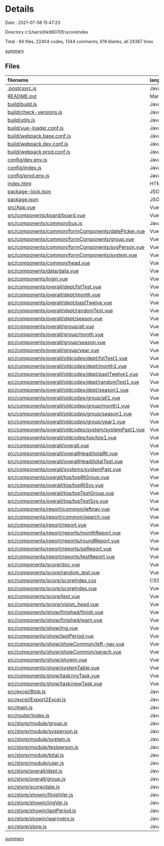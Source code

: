 # Details

Date : 2021-07-08 15:47:23

Directory c:\Users\lhk960705\scoreIndex

Total : 94 files,  22404 codes, 1344 comments, 619 blanks, all 24367 lines

[summary](results.md)

## Files
| filename | language | code | comment | blank | total |
| :--- | :--- | ---: | ---: | ---: | ---: |
| [.postcssrc.js](/.postcssrc.js) | JavaScript | 7 | 2 | 2 | 11 |
| [README.md](/README.md) | Markdown | 14 | 0 | 8 | 22 |
| [build/build.js](/build/build.js) | JavaScript | 35 | 0 | 7 | 42 |
| [build/check-versions.js](/build/check-versions.js) | JavaScript | 45 | 0 | 10 | 55 |
| [build/utils.js](/build/utils.js) | JavaScript | 80 | 5 | 17 | 102 |
| [build/vue-loader.conf.js](/build/vue-loader.conf.js) | JavaScript | 21 | 0 | 2 | 23 |
| [build/webpack.base.conf.js](/build/webpack.base.conf.js) | JavaScript | 78 | 10 | 5 | 93 |
| [build/webpack.dev.conf.js](/build/webpack.dev.conf.js) | JavaScript | 78 | 12 | 7 | 97 |
| [build/webpack.prod.conf.js](/build/webpack.prod.conf.js) | JavaScript | 114 | 25 | 8 | 147 |
| [config/dev.env.js](/config/dev.env.js) | JavaScript | 6 | 0 | 2 | 8 |
| [config/index.js](/config/index.js) | JavaScript | 38 | 102 | 35 | 175 |
| [config/prod.env.js](/config/prod.env.js) | JavaScript | 4 | 0 | 1 | 5 |
| [index.html](/index.html) | HTML | 19 | 7 | 1 | 27 |
| [package-lock.json](/package-lock.json) | JSON | 11,888 | 0 | 1 | 11,889 |
| [package.json](/package.json) | JSON | 79 | 0 | 1 | 80 |
| [src/App.vue](/src/App.vue) | Vue | 44 | 5 | 6 | 55 |
| [src/components/board/board.vue](/src/components/board/board.vue) | Vue | 9 | 0 | 4 | 13 |
| [src/components/common/bus.js](/src/components/common/bus.js) | JavaScript | 2 | 0 | 0 | 2 |
| [src/components/common/formComponents/datePicker.vue](/src/components/common/formComponents/datePicker.vue) | Vue | 25 | 0 | 7 | 32 |
| [src/components/common/formComponents/group.vue](/src/components/common/formComponents/group.vue) | Vue | 36 | 0 | 2 | 38 |
| [src/components/common/formComponents/sysPerson.vue](/src/components/common/formComponents/sysPerson.vue) | Vue | 25 | 0 | 3 | 28 |
| [src/components/common/formComponents/system.vue](/src/components/common/formComponents/system.vue) | Vue | 31 | 0 | 4 | 35 |
| [src/components/common/head.vue](/src/components/common/head.vue) | Vue | 83 | 3 | 9 | 95 |
| [src/components/data/data.vue](/src/components/data/data.vue) | Vue | 258 | 19 | 6 | 283 |
| [src/components/login.vue](/src/components/login.vue) | Vue | 64 | 5 | 6 | 75 |
| [src/components/overall/dept/fstTest.vue](/src/components/overall/dept/fstTest.vue) | Vue | 110 | 18 | 5 | 133 |
| [src/components/overall/dept/month.vue](/src/components/overall/dept/month.vue) | Vue | 131 | 26 | 16 | 173 |
| [src/components/overall/dept/pastTwelve.vue](/src/components/overall/dept/pastTwelve.vue) | Vue | 146 | 33 | 10 | 189 |
| [src/components/overall/dept/randomTest.vue](/src/components/overall/dept/randomTest.vue) | Vue | 87 | 16 | 5 | 108 |
| [src/components/overall/dept/season.vue](/src/components/overall/dept/season.vue) | Vue | 137 | 21 | 15 | 173 |
| [src/components/overall/group/all.vue](/src/components/overall/group/all.vue) | Vue | 143 | 25 | 14 | 182 |
| [src/components/overall/group/month.vue](/src/components/overall/group/month.vue) | Vue | 144 | 26 | 13 | 183 |
| [src/components/overall/group/season.vue](/src/components/overall/group/season.vue) | Vue | 153 | 27 | 13 | 193 |
| [src/components/overall/group/year.vue](/src/components/overall/group/year.vue) | Vue | 143 | 25 | 14 | 182 |
| [src/components/overall/oldcodes/dept/fstTest1.vue](/src/components/overall/oldcodes/dept/fstTest1.vue) | Vue | 75 | 8 | 3 | 86 |
| [src/components/overall/oldcodes/dept/month1.vue](/src/components/overall/oldcodes/dept/month1.vue) | Vue | 98 | 45 | 15 | 158 |
| [src/components/overall/oldcodes/dept/pastTwelve1.vue](/src/components/overall/oldcodes/dept/pastTwelve1.vue) | Vue | 149 | 11 | 6 | 166 |
| [src/components/overall/oldcodes/dept/randomTest1.vue](/src/components/overall/oldcodes/dept/randomTest1.vue) | Vue | 75 | 2 | 4 | 81 |
| [src/components/overall/oldcodes/dept/season1.vue](/src/components/overall/oldcodes/dept/season1.vue) | Vue | 101 | 52 | 10 | 163 |
| [src/components/overall/oldcodes/group/all1.vue](/src/components/overall/oldcodes/group/all1.vue) | Vue | 136 | 59 | 6 | 201 |
| [src/components/overall/oldcodes/group/month1.vue](/src/components/overall/oldcodes/group/month1.vue) | Vue | 138 | 61 | 10 | 209 |
| [src/components/overall/oldcodes/group/season1.vue](/src/components/overall/oldcodes/group/season1.vue) | Vue | 142 | 60 | 10 | 212 |
| [src/components/overall/oldcodes/group/year1.vue](/src/components/overall/oldcodes/group/year1.vue) | Vue | 136 | 61 | 12 | 209 |
| [src/components/overall/oldcodes/system/systemPast1.vue](/src/components/overall/oldcodes/system/systemPast1.vue) | Vue | 85 | 2 | 5 | 92 |
| [src/components/overall/oldcodes/top/top1.vue](/src/components/overall/oldcodes/top/top1.vue) | Vue | 52 | 1 | 3 | 56 |
| [src/components/overall/overall.vue](/src/components/overall/overall.vue) | Vue | 213 | 19 | 8 | 240 |
| [src/components/overall/overallHead/totalRt.vue](/src/components/overall/overallHead/totalRt.vue) | Vue | 68 | 6 | 7 | 81 |
| [src/components/overall/overallHead/totalTest.vue](/src/components/overall/overallHead/totalTest.vue) | Vue | 68 | 6 | 7 | 81 |
| [src/components/overall/systems/systemPast.vue](/src/components/overall/systems/systemPast.vue) | Vue | 168 | 21 | 10 | 199 |
| [src/components/overall/top/topRtGroup.vue](/src/components/overall/top/topRtGroup.vue) | Vue | 60 | 4 | 7 | 71 |
| [src/components/overall/top/topRtSys.vue](/src/components/overall/top/topRtSys.vue) | Vue | 57 | 3 | 5 | 65 |
| [src/components/overall/top/topTestGroup.vue](/src/components/overall/top/topTestGroup.vue) | Vue | 57 | 3 | 5 | 65 |
| [src/components/overall/top/topTestSys.vue](/src/components/overall/top/topTestSys.vue) | Vue | 57 | 3 | 5 | 65 |
| [src/components/report/common/leftnav.vue](/src/components/report/common/leftnav.vue) | Vue | 61 | 8 | 5 | 74 |
| [src/components/report/common/search.vue](/src/components/report/common/search.vue) | Vue | 110 | 40 | 3 | 153 |
| [src/components/report/report.vue](/src/components/report/report.vue) | Vue | 42 | 6 | 3 | 51 |
| [src/components/report/reports/monthReport.vue](/src/components/report/reports/monthReport.vue) | Vue | 71 | 0 | 6 | 77 |
| [src/components/report/reports/roundReport.vue](/src/components/report/reports/roundReport.vue) | Vue | 20 | 1 | 3 | 24 |
| [src/components/report/reports/spReport.vue](/src/components/report/reports/spReport.vue) | Vue | 18 | 2 | 3 | 23 |
| [src/components/report/reports/testReport.vue](/src/components/report/reports/testReport.vue) | Vue | 19 | 1 | 3 | 23 |
| [src/components/score/doc.vue](/src/components/score/doc.vue) | Vue | 671 | 15 | 8 | 694 |
| [src/components/score/random_test.vue](/src/components/score/random_test.vue) | Vue | 229 | 15 | 9 | 253 |
| [src/components/score/scoreIndex.css](/src/components/score/scoreIndex.css) | CSS | 443 | 25 | 30 | 498 |
| [src/components/score/scoreIndex.vue](/src/components/score/scoreIndex.vue) | Vue | 832 | 85 | 18 | 935 |
| [src/components/score/test.vue](/src/components/score/test.vue) | Vue | 583 | 14 | 5 | 602 |
| [src/components/score/vision_head.vue](/src/components/score/vision_head.vue) | Vue | 243 | 0 | 3 | 246 |
| [src/components/show/finished/finish.vue](/src/components/show/finished/finish.vue) | Vue | 296 | 6 | 5 | 307 |
| [src/components/show/finished/warn.vue](/src/components/show/finished/warn.vue) | Vue | 170 | 5 | 7 | 182 |
| [src/components/show/ing.vue](/src/components/show/ing.vue) | Vue | 184 | 7 | 10 | 201 |
| [src/components/show/lastPeriod.vue](/src/components/show/lastPeriod.vue) | Vue | 522 | 67 | 8 | 597 |
| [src/components/show/showCommon/left-nav.vue](/src/components/show/showCommon/left-nav.vue) | Vue | 114 | 10 | 4 | 128 |
| [src/components/show/showCommon/serach.vue](/src/components/show/showCommon/serach.vue) | Vue | 136 | 13 | 6 | 155 |
| [src/components/show/showin.vue](/src/components/show/showin.vue) | Vue | 42 | 6 | 3 | 51 |
| [src/components/show/systemTable.vue](/src/components/show/systemTable.vue) | Vue | 167 | 3 | 9 | 179 |
| [src/components/show/task/myTask.vue](/src/components/show/task/myTask.vue) | Vue | 90 | 6 | 5 | 101 |
| [src/components/show/task/newTask.vue](/src/components/show/task/newTask.vue) | Vue | 252 | 2 | 6 | 260 |
| [src/excel/Blob.js](/src/excel/Blob.js) | JavaScript | 1 | 1 | 1 | 3 |
| [src/excel/Export2Excel.js](/src/excel/Export2Excel.js) | JavaScript | 105 | 11 | 25 | 141 |
| [src/main.js](/src/main.js) | JavaScript | 14 | 6 | 2 | 22 |
| [src/router/index.js](/src/router/index.js) | JavaScript | 127 | 3 | 7 | 137 |
| [src/store/module/group.js](/src/store/module/group.js) | JavaScript | 72 | 0 | 1 | 73 |
| [src/store/module/sysperson.js](/src/store/module/sysperson.js) | JavaScript | 59 | 2 | 0 | 61 |
| [src/store/module/system.js](/src/store/module/system.js) | JavaScript | 58 | 6 | 0 | 64 |
| [src/store/module/testperson.js](/src/store/module/testperson.js) | JavaScript | 35 | 1 | 0 | 36 |
| [src/store/module/total.js](/src/store/module/total.js) | JavaScript | 27 | 1 | 1 | 29 |
| [src/store/module/user.js](/src/store/module/user.js) | JavaScript | 121 | 13 | 3 | 137 |
| [src/store/overall/dept.js](/src/store/overall/dept.js) | JavaScript | 69 | 0 | 1 | 70 |
| [src/store/overall/group.js](/src/store/overall/group.js) | JavaScript | 45 | 0 | 1 | 46 |
| [src/store/score/date.js](/src/store/score/date.js) | JavaScript | 14 | 0 | 0 | 14 |
| [src/store/showin/finishVer.js](/src/store/showin/finishVer.js) | JavaScript | 33 | 89 | 5 | 127 |
| [src/store/showin/ingVer.js](/src/store/showin/ingVer.js) | JavaScript | 15 | 35 | 1 | 51 |
| [src/store/showin/lastPeriod.js](/src/store/showin/lastPeriod.js) | JavaScript | 46 | 0 | 6 | 52 |
| [src/store/showin/warnvers.js](/src/store/showin/warnvers.js) | JavaScript | 15 | 0 | 4 | 19 |
| [src/store/store.js](/src/store/store.js) | JavaScript | 21 | 0 | 2 | 23 |

[summary](results.md)